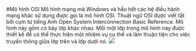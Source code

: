#Mô hình OSI
  Mô hình mạng mà Windows và hầu hết các hệ điều hành mạng khác sử dụng được gọi là mô hình OSI. Thuật ngữ OSI được viết tắt bởi cụm từ tiếng Anh Open System Interconnection Basic Reference. Mô hình này gồm có bảy lớp khác nhau. Mỗi một lớp trong mô hình này được thiết kế để có thể thực hiện một nhiệm vụ cụ thể và làm thuận tiện cho việc truyền thông giữa lớp trên và lớp dưới nó.
  <img src="https://www.google.com/search?q=m%C3%B4+h%C3%ACnh+osi&espv=2&biw=1366&bih=609&source=lnms&tbm=isch&sa=X&ved=0ahUKEwir7IjljLHJAhXGJqYKHXpRB18Q_AUIBigB#imgrc=AQc_CtrmBgLj6M%3A">
##

